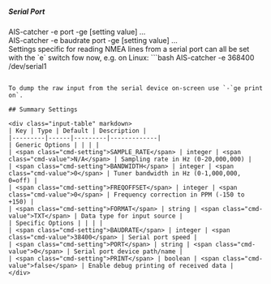 ##### Serial Port
<div class="command-container">
    <div class="command-syntax">
        <span class="cmd-name">AIS-catcher</span>
        <span class="cmd-flag">-e</span>
        <span class="cmd-value">port</span>
        <span class="cmd-flag">-ge</span>
        [<span class="cmd-setting">setting</span> <span class="cmd-value">value</span>]
        ...
    </div>
      <div class="command-syntax">
        <span class="cmd-name">AIS-catcher</span>
        <span class="cmd-flag">-e</span>
        <span class="cmd-value">baudrate</span>
        <span class="cmd-value">port</span>
        <span class="cmd-flag">-ge</span>
        [<span class="cmd-setting">setting</span> <span class="cmd-value">value</span>]
        ...
    </div>
</div>
Settings specific for reading NMEA lines from a serial port can all be set with the `e` switch fow now, e.g. on Linux:
```bash
AIS-catcher -e 368400 /dev/serial1

```

To dump the raw input from the serial device on-screen use `-`ge print on`.

## Summary Settings

<div class="input-table" markdown>
| Key | Type | Default | Description |
|---------|------|---------|-------------|
| Generic Options | | | |
| <span class="cmd-setting">SAMPLE_RATE</span> | integer | <span class="cmd-value">N/A</span> | Sampling rate in Hz (0-20,000,000) |
| <span class="cmd-setting">BANDWIDTH</span> | integer | <span class="cmd-value">0</span> | Tuner bandwidth in Hz (0-1,000,000, 0=off) |
| <span class="cmd-setting">FREQOFFSET</span> | integer | <span class="cmd-value">0</span> | Frequency correction in PPM (-150 to +150) |
| <span class="cmd-setting">FORMAT</span> | string | <span class="cmd-value">TXT</span> | Data type for input source |
| Specific Options | | | |
| <span class="cmd-setting">BAUDRATE</span> | integer | <span class="cmd-value">38400</span> | Serial port speed |
| <span class="cmd-setting">PORT</span> | string | <span class="cmd-value">0</span> | Serial port device path/name |
| <span class="cmd-setting">PRINT</span> | boolean | <span class="cmd-value">false</span> | Enable debug printing of received data |
</div>